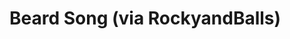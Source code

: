 <!--
id: 99001275
link: http://tumblr.atmos.org/post/99001275/beard-song-via-rockyandballs
slug: beard-song-via-rockyandballs
date: Wed Apr 22 2009 12:36:15 GMT-0700 (PDT)
publish: 2009-04-022
tags: 
title: Beard Song (via RockyandBalls)
-->


Beard Song (via RockyandBalls)
==============================



